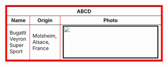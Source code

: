 <table border="5" bordercolor="red" align="center">
    <tr>
        <th colspan="3">ABCD</th> 
    </tr>
    <tr>
        <th>Name</th>
        <th>Origin</th>
        <th>Photo</th>
    </tr>
    <tr>
        <td>Bugatti Veyron Super Sport</th>
        <td>Molsheim, Alsace, France</th>
                <!-- considering it is on the same folder that .html file -->
        <td><img src="./img/kob_icon.jpg" alt="" border=3 height=100 width=300></img></th>
    </tr>
</table>
